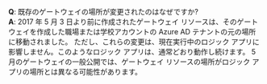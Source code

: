 **Q**: 既存のゲートウェイの場所が変更されたのはなぜですか? <br/>
**A**: 2017 年 5 月 3 日より前に作成されたゲートウェイ リソースは、そのゲートウェイを作成した職場または学校アカウントの Azure AD テナントの元の場所に移動されました。 ただし、これらの変更は、現在実行中のロジック アプリに影響しません。このようなロジック アプリは、通常どおり動作し続けます。 5 月のゲートウェイの一般公開では、ゲートウェイ リソースの場所がロジック アプリの場所とは異なる可能性があります。